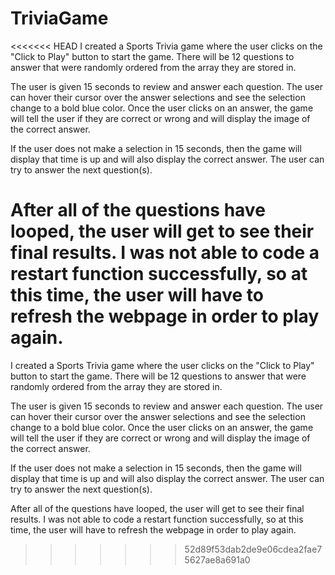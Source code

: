 # TriviaGame

<<<<<<< HEAD
I created a Sports Trivia game where the user clicks on the "Click to Play" button to start the game. There will be 12 questions to answer that were randomly ordered from the array they are stored in.

The user is given 15 seconds to review and answer each question. The user can hover their cursor over the answer selections and see the selection change to a bold blue color. Once the user clicks on an answer, the game will tell the user if they are correct or wrong and will display the image of the correct answer.

If the user does not make a selection in 15 seconds, then the game will display that time is up and will also display the correct answer. The user can try to answer the next question(s).

After all of the questions have looped, the user will get to see their final results. I was not able to code a restart function successfully, so at this time, the user will have to refresh the webpage in order to play again.
=======
I created a Sports Trivia game where the user clicks on the "Click to Play" button to start the game.  There will be 12 questions to answer that were randomly ordered from the array they are stored in.  

The user is given 15 seconds to review and answer each question.  The user can hover their cursor over the answer selections and see the selection change to a bold blue color.  Once the user clicks on an answer, the game will tell the user if they are correct or wrong and will display the image of the correct answer.

If the user does not make a selection in 15 seconds, then the game will display that time is up and will also display the correct answer.  The user can try to answer the next question(s).

After all of the questions have looped, the user will get to see their final results.  I was not able to code a restart function successfully, so at this time, the user will have to refresh the webpage in order to play again.
>>>>>>> 52d89f53dab2de9e06cdea2fae75627ae8a691a0
